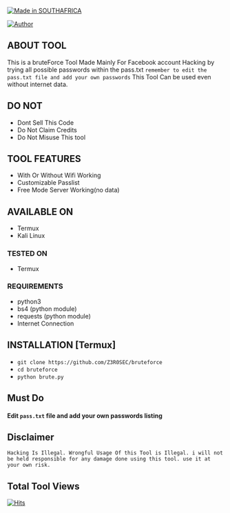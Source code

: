 <p align="left">
<a href="#"><img title="Made in SOUTHAFRICA" src="https://img.shields.io/badge/MADE%20IN-SOUTHAFRICA-green?colorA=%23ff0000&colorB=%23017e40&style=for-the-badge"></a>
</p>

<a href="https://github.com/Z3R0SEC"><img title="Author" src="https://img.shields.io/badge/Author-Z3R0--SEC-red.svg?style=for-the-badge&logo=github"></a>


## ABOUT TOOL
This is a bruteForce Tool Made Mainly For Facebook account Hacking by trying all possible passwords within the pass.txt ` remember to edit the pass.txt file and add your own passwords ` This Tool Can be used even without internet data.

## DO NOT
* Dont Sell This Code
* Do Not Claim Credits
* Do Not Misuse This tool

## TOOL FEATURES
* With Or Without Wifi Working
* Customizable Passlist
* Free Mode Server Working(no data)

## AVAILABLE ON

* Termux
* Kali Linux

### TESTED ON

* Termux

### REQUIREMENTS
* python3
* bs4 (python module)
* requests (python module)
* Internet Connection

## INSTALLATION [Termux]

* ` git clone https://github.com/Z3R0SEC/bruteforce `
* ` cd bruteforce `
* ` python brute.py `


## Must Do
#### Edit ` pass.txt ` file and add your own passwords listing

## Disclaimer
` Hacking Is Illegal. Wrongful Usage Of this Tool is Illegal. i will not be held responsible for any damage done using this tool. use it at your own risk. `

## Total Tool Views
[![Hits](https://hits.seeyoufarm.com/api/count/incr/badge.svg?url=https%3A%2F%2Fgithub.com%2FZ3R0SEC%2Fbruteforce&count_bg=%23FF6C1D&title_bg=%23555555&icon=&icon_color=%23E7E7E7&title=Views&edge_flat=false)](https://hits.seeyoufarm.com)
